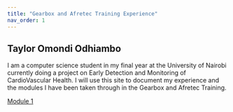 ```yaml
---
title: "Gearbox and Afretec Training Experience"
nav_order: 1
---
```


## Taylor Omondi Odhiambo
I am a computer science student in my final year at the University of Nairobi currently doing a project on Early Detection and Monitoring
of CardioVascular Health. I will use this site to document my experience and the modules I have been taken through in the Gearbox and Afretec Training.

[Module 1](module1.md)